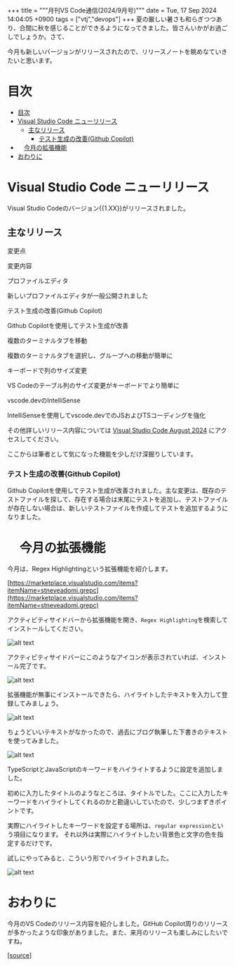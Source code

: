 +++
title = """月刊VS Code通信(2024/9月号)"""
date = Tue, 17 Sep 2024 14:04:05 +0900
tags = ["vtj","devops"]
+++
夏の厳しい暑さも和らぎつつあり、合間に秋を感じることができるようになってきました。皆さんいかがお過ごしでしょうか。さて、

今月も新しいバージョンがリリースされたので、リリースノートを眺めなていきたいと思います。

目次
==

*   [目次](#目次)
*   [Visual Studio Code ニューリリース](#Visual-Studio-Code-ニューリリース)
    *   [主なリリース](#主なリリース)
        *   [テスト生成の改善(Github Copilot)](#テスト生成の改善Github-Copilot)
*   　[今月の拡張機能](#今月の拡張機能)
*   [おわりに](#おわりに)

Visual Studio Code ニューリリース
==========================

Visual Studio Codeのバージョン{{1.XX}}がリリースされました。

主なリリース
------

変更点

変更内容

プロファイルエディタ

新しいプロファイルエディタが一般公開されました

テスト生成の改善(Github Copilot)

Github Copilotを使用してテスト生成が改善

複数のターミナルタブを移動

複数のターミナルタブを選択し、グループへの移動が簡単に

キーボードで列のサイズ変更

VS Codeのテーブル列のサイズ変更がキーボードでより簡単に

vscode.devのIntelliSense

IntelliSenseを使用してvscode.devでのJSおよびTSコーディングを強化

その他詳しいリリース内容については [Visual Studio Code August 2024](https://code.visualstudio.com/updates/v1_93) にアクセスしてください。

ここからは筆者として気になった機能を少しだけ深掘りしています。

### テスト生成の改善(Github Copilot)

Github Copilotを使用してテスト生成が改善されました。主な変更は、既存のテストファイルを探して、存在する場合は末尾にテストを追加し、テストファイルが存在しない場合は、新しいテストファイルを作成してテストを追加するようになりました。

　今月の拡張機能
========

今月は、Regex Highlightingという拡張機能を紹介します。

[https://marketplace.visualstudio.com/items?itemName=stneveadomi.grepc](https://marketplace.visualstudio.com/items?itemName=stneveadomi.grepc)

アクティビティサイドバーから拡張機能を開き、`Regex Highlighting`を検索してインストールしてください。

![alt text](%E3%82%B9%E3%82%AF%E3%83%AA%E3%83%BC%E3%83%B3%E3%82%B7%E3%83%A7%E3%83%83%E3%83%88%202024-09-11%2015.25.16.png)

アクティビティサイドバーにこのようなアイコンが表示されていれば、インストール完了です。

![alt text](%E3%82%B9%E3%82%AF%E3%83%AA%E3%83%BC%E3%83%B3%E3%82%B7%E3%83%A7%E3%83%83%E3%83%88%202024-09-11%2015.31.46.png)

拡張機能が無事にインストールできたら、ハイライトしたテキストを入力して登録してみましょう。

![alt text](%E3%82%B9%E3%82%AF%E3%83%AA%E3%83%BC%E3%83%B3%E3%82%B7%E3%83%A7%E3%83%83%E3%83%88%202024-09-11%2015.30.36.png)

ちょうどいいテキストがなかったので、過去にブログ執筆した下書きのテキストを使ってみました。

![alt text](%E3%82%B9%E3%82%AF%E3%83%AA%E3%83%BC%E3%83%B3%E3%82%B7%E3%83%A7%E3%83%83%E3%83%88%202024-09-11%2015.30.21.png)

TypeScriptとJavaScriptのキーワードをハイライトするように設定を追加しました。

初めに入力したタイトルのようなところは、タイトルでした。ここに入力したキーワードをハイライトしてくれるのかと勘違いしていたので、少しつまずきポイントです。

実際にハイライトしたキーワードを設定する場所は、`regular expression`という項目になります。 それ以外は実際にハイライトしたい背景色と文字の色を指定するだけです。

試しにやってみると、こういう形でハイライトされました。

![alt text](%E3%82%B9%E3%82%AF%E3%83%AA%E3%83%BC%E3%83%B3%E3%82%B7%E3%83%A7%E3%83%83%E3%83%88%202024-09-11%2015.30.26.png)

おわりに
====

今月のVS Codeのリリース内容を紹介しました。GitHub Copilot周りのリリースが多かったような印象がありました。また、来月のリリースも楽しみにしたいですね。

[[source]](https://devops-blog.virtualtech.jp/entry/20240917/1726549445)
